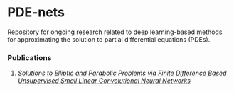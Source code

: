 # PDE-nets
Repository for ongoing research related to deep learning-based methods
for approximating the solution to partial differential equations (PDEs).

### Publications
1. [*Solutions to Elliptic and Parabolic Problems via Finite Difference Based Unsupervised Small Linear Convolutional Neural Networks*](https://arxiv.org/abs/2311.00259)
